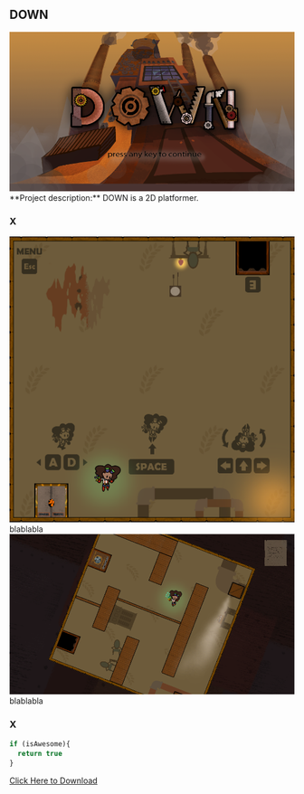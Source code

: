 ## DOWN
<img src="images/DOWN_1.png?raw=true"/>
**Project description:** DOWN is a 2D platformer.

### X
<img src="images/DOWN_2.png?raw=true"/>
blablabla
<img src="images/DOWN_3.png?raw=true"/>
blablabla

### X

```javascript
if (isAwesome){
  return true
}
```

[Click Here to Download](https://drive.google.com/file/d/1V7ngUk-L0xeTcyrCg0qIF14bSrtISk1i/view?usp=sharing)
